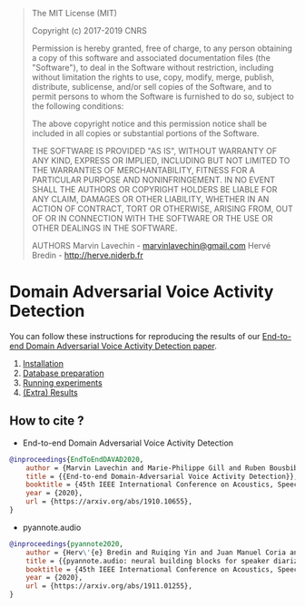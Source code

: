 > The MIT License (MIT)
>
> Copyright (c) 2017-2019 CNRS
>
> Permission is hereby granted, free of charge, to any person obtaining a copy
> of this software and associated documentation files (the "Software"), to deal
> in the Software without restriction, including without limitation the rights
> to use, copy, modify, merge, publish, distribute, sublicense, and/or sell
> copies of the Software, and to permit persons to whom the Software is
> furnished to do so, subject to the following conditions:
>
> The above copyright notice and this permission notice shall be included in all
> copies or substantial portions of the Software.
>
> THE SOFTWARE IS PROVIDED "AS IS", WITHOUT WARRANTY OF ANY KIND, EXPRESS OR
> IMPLIED, INCLUDING BUT NOT LIMITED TO THE WARRANTIES OF MERCHANTABILITY,
> FITNESS FOR A PARTICULAR PURPOSE AND NONINFRINGEMENT. IN NO EVENT SHALL THE
> AUTHORS OR COPYRIGHT HOLDERS BE LIABLE FOR ANY CLAIM, DAMAGES OR OTHER
> LIABILITY, WHETHER IN AN ACTION OF CONTRACT, TORT OR OTHERWISE, ARISING FROM,
> OUT OF OR IN CONNECTION WITH THE SOFTWARE OR THE USE OR OTHER DEALINGS IN THE
> SOFTWARE.
>
> AUTHORS
> Marvin Lavechin - marvinlavechin@gmail.com
> Hervé Bredin - http://herve.niderb.fr

# Domain Adversarial Voice Activity Detection

You can follow these instructions for reproducing the results of our [End-to-end Domain Adversarial Voice Activity Detection paper](https://arxiv.org/abs/1910.10655).

1) [Installation](./docs/installation.md)
2) [Database preparation](./docs/database.md)
3) [Running experiments](./docs/experiments.md)
4) [(Extra) Results](./docs/results.md)

## How to cite ?
- End-to-end Domain Adversarial Voice Activity Detection

```bibtex
@inproceedings{EndToEndDAVAD2020,
    author = {Marvin Lavechin and Marie-Philippe Gill and Ruben Bousbib and Herv\'{e} Bredin and Leibny Paola Garcia-Perera},
    title = {{End-to-end Domain-Adversarial Voice Activity Detection}},
    booktitle = {45th IEEE International Conference on Acoustics, Speech and Signal Processing, ICASSP 2020},
    year = {2020},
    url = {https://arxiv.org/abs/1910.10655},
}
```

- pyannote.audio

```bibtex
@inproceedings{pyannote2020,
    author = {Herv\'{e} Bredin and Ruiqing Yin and Juan Manuel Coria and Gregory Gelly and Pavel Korshunov and Marvin Lavechin and Diego Fustes and Hadrien Titeux and Wassim Bouaziz and Marie-Philippe Gill},
    title = {{pyannote.audio: neural building blocks for speaker diarization}},
    booktitle = {45th IEEE International Conference on Acoustics, Speech and Signal Processing, ICASSP 2020},
    year = {2020},
    url = {https://arxiv.org/abs/1911.01255},
}
```
